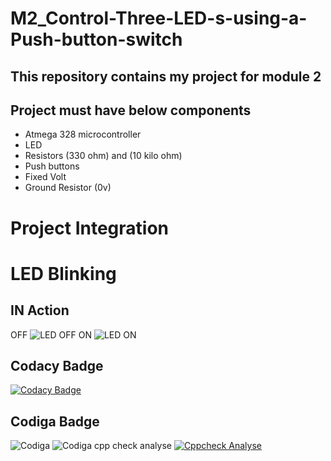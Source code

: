 # M2_Control-Three-LED-s-using-a-Push-button-switch
## This repository contains my project for module 2
## Project must have below components
- Atmega 328 microcontroller
- LED
- Resistors (330 ohm) and (10 kilo ohm)
- Push buttons
- Fixed Volt
- Ground Resistor (0v)
# Project Integration
# LED Blinking
## IN Action
OFF
![LED OFF](https://user-images.githubusercontent.com/101713731/164617126-669da5ce-ca57-4f20-9982-cf8cbf63dd4b.png)
ON
![LED ON](https://user-images.githubusercontent.com/101713731/164617372-f416661b-dec7-4c01-97a9-19f4dfacc6c4.png)
## Codacy Badge
[![Codacy Badge](https://app.codacy.com/project/badge/Grade/ed2041bf187f4f77b256ff2cea9099e5)](https://www.codacy.com/gh/shreenathemr/M2_Control-Three-LED-s-using-a-Push-button-switch/dashboard?utm_source=github.com&amp;utm_medium=referral&amp;utm_content=shreenathemr/M2_Control-Three-LED-s-using-a-Push-button-switch&amp;utm_campaign=Badge_Grade)
## Codiga Badge
![Codiga](https://api.codiga.io/project/33057/score/svg)
![Codiga](https://api.codiga.io/project/33057/status/svg)
cpp check analyse [![Cppcheck Analyse](https://github.com/shreenathemr/M2_Control-Three-LED-s-using-a-Push-button-switch/actions/workflows/cpp%20check_Analyse.yml/badge.svg)](https://github.com/shreenathemr/M2_Control-Three-LED-s-using-a-Push-button-switch/actions/workflows/cpp%20check_Analyse.yml)
